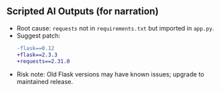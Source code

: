 ## Scripted AI Outputs (for narration)

- Root cause: `requests` not in `requirements.txt` but imported in `app.py`.
- Suggest patch:
  ```diff
  -flask==0.12
  +flask==2.3.3
  +requests==2.31.0
  ```
- Risk note: Old Flask versions may have known issues; upgrade to maintained release.